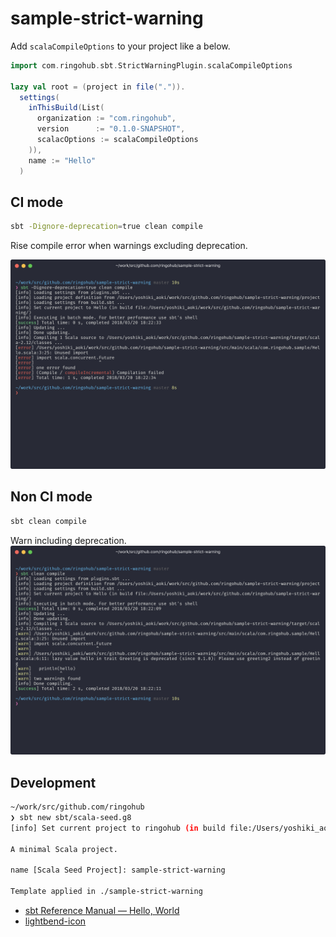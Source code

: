 # sample-strict-warning

Add `scalaCompileOptions` to your project like a below.

```scala
import com.ringohub.sbt.StrictWarningPlugin.scalaCompileOptions

lazy val root = (project in file(".")).
  settings(
    inThisBuild(List(
      organization := "com.ringohub",
      version      := "0.1.0-SNAPSHOT",
      scalacOptions := scalaCompileOptions
    )),
    name := "Hello"
  )

```

## CI mode
```bash
sbt -Dignore-deprecation=true clean compile
```

Rise compile error when warnings excluding deprecation.

![ci-mode](./assets/ci-mode.png)

## Non CI mode
```bash
sbt clean compile
```

Warn including deprecation.
![non-ci-mode](./assets/non-ci-mode.png)

## Development

```bash
~/work/src/github.com/ringohub
❯ sbt new sbt/scala-seed.g8
[info] Set current project to ringohub (in build file:/Users/yoshiki_aoki/work/src/github.com/ringohub/)

A minimal Scala project.

name [Scala Seed Project]: sample-strict-warning

Template applied in ./sample-strict-warning
```

- [sbt Reference Manual — Hello, World](https://www.scala-sbt.org/1.0/docs/ja/Hello.html)
- [lightbend-icon](https://www.scala-sbt.org/1.0/docs/ja/Hello.html)

